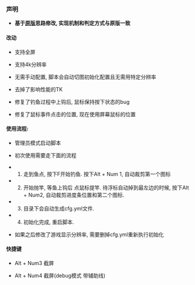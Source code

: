 ### 声明

* **基于[原版](https://github.com/Mufanc/Genshin-SmartFishingRod)思路修改, 实现机制和判定方式与原版一致**

#### 改动

* 支持全屏

* 支持4k分辨率

* 无需手动配置, 脚本会自动切图初始化配置且无需用特定分辨率

* 去掉了影响性能的TK

* 修复了钓鱼过程中上钩后, 鼠标保持按下状态的bug

* 修复了鼠标事件点击的位置, 现在使用屏幕鼠标的位置

#### 使用流程:

* 管理员模式启动脚本

* 初次使用需要走下面的流程

- 1. 走到鱼点, 按下F开始钓鱼. 按下Alt + Num 1, 自动裁剪第一个图标

- 2. 开始抛竿, 等鱼上钩后 点鼠标提竿. 待浮标自动掉到最左边的时候, 按下Alt + Num2, 自动裁剪进度条位置和第二个图标.

- 3. 目录下会自动生成cfg.yml文件. 

- 4. 初始化完成, 重启脚本.

* 如果之后修改了游戏显示分辨率, 需要删掉cfg.yml重新执行初始化

#### 快捷键

* Alt + Num3 截屏

* Alt + Num4 截屏(debug模式 带辅助线) 

